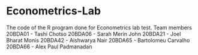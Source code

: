 # Econometrics-Lab
The code of the R program done for Econometrics lab test.
Team members
20BDA01 - Tashi Chotso 
20BDA06 - Sarah Merin John 
20BDA21 - Joel Bharat Monis 
20BDA42 - Aishwarya Nair 
20BDA65 - Bartolomeu Carvalho 
20BDA66 - Alex Paul Padmanadan
